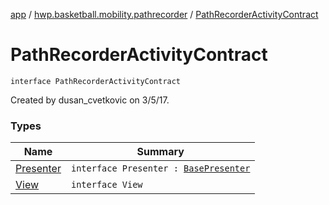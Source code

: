 [app](../../index.md) / [hwp.basketball.mobility.pathrecorder](../index.md) / [PathRecorderActivityContract](.)

# PathRecorderActivityContract

`interface PathRecorderActivityContract`

Created by dusan_cvetkovic on 3/5/17.

### Types

| Name | Summary |
|---|---|
| [Presenter](-presenter.md) | `interface Presenter : `[`BasePresenter`](../../hwp.basketball.mobility/-base-presenter/index.md) |
| [View](-view/index.md) | `interface View` |
